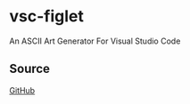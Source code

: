 # vsc-figlet

An ASCII Art Generator For Visual Studio Code

## Source

[GitHub](https://github.com/six519/vsc-figlet)